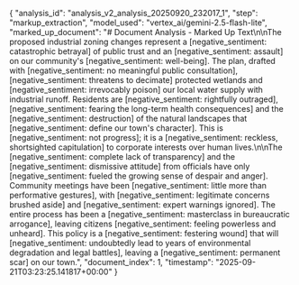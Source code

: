 {
  "analysis_id": "analysis_v2_analysis_20250920_232017_1",
  "step": "markup_extraction",
  "model_used": "vertex_ai/gemini-2.5-flash-lite",
  "marked_up_document": "# Document Analysis - Marked Up Text\n\nThe proposed industrial zoning changes represent a [negative_sentiment: catastrophic betrayal] of public trust and an [negative_sentiment: assault] on our community's [negative_sentiment: well-being]. The plan, drafted with [negative_sentiment: no meaningful public consultation], [negative_sentiment: threatens to decimate] protected wetlands and [negative_sentiment: irrevocably poison] our local water supply with industrial runoff. Residents are [negative_sentiment: rightfully outraged], [negative_sentiment: fearing the long-term health consequences] and the [negative_sentiment: destruction] of the natural landscapes that [negative_sentiment: define our town's character]. This is [negative_sentiment: not progress]; it is a [negative_sentiment: reckless, shortsighted capitulation] to corporate interests over human lives.\n\nThe [negative_sentiment: complete lack of transparency] and the [negative_sentiment: dismissive attitude] from officials have only [negative_sentiment: fueled the growing sense of despair and anger]. Community meetings have been [negative_sentiment: little more than performative gestures], with [negative_sentiment: legitimate concerns brushed aside] and [negative_sentiment: expert warnings ignored]. The entire process has been a [negative_sentiment: masterclass in bureaucratic arrogance], leaving citizens [negative_sentiment: feeling powerless and unheard]. This policy is a [negative_sentiment: festering wound] that will [negative_sentiment: undoubtedly lead to years of environmental degradation and legal battles], leaving a [negative_sentiment: permanent scar] on our town.",
  "document_index": 1,
  "timestamp": "2025-09-21T03:23:25.141817+00:00"
}